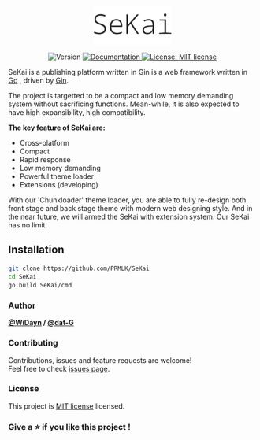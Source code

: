 <p align="center">
  <img alt="Logo" align="center" width="159px" src="https://raw.githubusercontent.com/PRMLK/SeKai/master/SeKai.png">
</p>
<p align="center">
  <img alt="Version" src="https://img.shields.io/badge/version-0.0.1 alpha-blue.svg?cacheSeconds=2592000" />
  <a href="https://github.com/PRMLK/SeKai/README.md" target="_blank">
    <img alt="Documentation" src="https://img.shields.io/badge/documentation-yes-brightgreen.svg" />
  </a>
  <a href="https://github.com/PRMLK/SeKai/blob/master/LICENSE" target="_blank">
    <img alt="License: MIT license" src="https://img.shields.io/badge/License-MIT license-yellow.svg" />
  </a>
</p>

SeKai is a publishing platform written in Gin is a web framework written in [Go](https://go.dev/) , driven by [Gin](https://github.com/gin-gonic/gin).

The project is targetted to be a compact and low memory demanding system without sacrificing functions. Mean-while, it is also expected to have high expansibility, high compatibility.

**The key feature of SeKai are:**

- Cross-platform
- Compact
- Rapid response
- Low memory demanding
- Powerful theme loader
- Extensions (developing)

With our 'Chunkloader' theme loader, you are able to fully re-design both front stage and back stage theme with modern web designing style. And in the near future, we will armed the SeKai with extension system. Our SeKai has no limit.

## Installation

```sh
git clone https://github.com/PRMLK/SeKai
cd SeKai
go build SeKai/cmd
```

### Author

**[@WiDayn](https://github.com/WiDayn) / [@dat-G](https://github.com/dat-G/)**


### Contributing

Contributions, issues and feature requests are welcome!<br />Feel free to check [issues page](https://github.com/PRMLK/SeKai/issues). 

### License

This project is [MIT license](https://github.com/PRMLK/SeKai/blob/master/LICENSE) licensed.

### Give a ⭐️ if you like this project !

